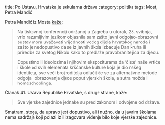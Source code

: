 title: Po Ustavu, Hrvatska je sekularna država
category: politika
tags: Most, Petra Mandić

Petra Mandić iz Mosta
[kaže](https://www.telegram.hr/politika-kriminal/opet-se-javila-mostovka-koja-bi-djecu-slala-u-vjerske-skole-bijesna-spominje-pupovca-rodnu-ideologiju-i-bozicne-priredbe/):

> Na tiskovnoj
> konferenciji održanoj u Zagrebu u utorak, 28. svibnja, vrlo razumljivim
> jezikom objasnila sam zašto javni odgojno-obrazovni sustav mora uvažavati
> vrijednosti većeg dijela hrvatskog naroda i zašto je nedopustivo da se iz
> javnih škola izbacuje Dan kruha ili priredbe za svetog Nikolu kako to
> predlaže pravobraniteljica za djecu.
>
> Dopustimo li ideolozima i
> njihovim ekspoziturama da ‘čiste’ naše vrtiće i škole od svih elemenata
> kršćanske kulture koja je dio našeg identiteta, sve veći broj roditelja
> odlučit će se za alternativne metode odgoja i obrazovanja djece poput
> vjerskih škola, a sutra možda i homeschoolinga.

Članak 41. Ustava Republike Hrvatske, s druge strane, kaže:

> Sve vjerske zajednice jednake su pred zakonom i odvojene od države.

Smatram, stoga, da upravo jest dopustivo, ali i nužno, da u javnim školama nema
sadržaja koji polazi iz ili zagovara viđenje bilo koje vjerske zajednice.

